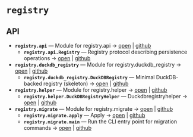 # `registry`

<!-- START doctoc generated TOC please keep comment here to allow auto update -->
<!-- END doctoc generated TOC please keep comment here to allow auto update -->

## API
- **`registry.api`** — Module for registry.api → [open](vscode://file//home/paul/kgfoundry/src/registry/api.py:1:1) | [github](https://github.com/paul-heyse/kgfoundry/blob/bbe46d64bb20742ed5b90f0a5a2b129f408689dc/src/registry/api.py#L1)
  - **`registry.api.Registry`** — Registry protocol describing persistence operations → [open](vscode://file//home/paul/kgfoundry/src/registry/api.py:15:1) | [github](https://github.com/paul-heyse/kgfoundry/blob/bbe46d64bb20742ed5b90f0a5a2b129f408689dc/src/registry/api.py#L15-L58)
- **`registry.duckdb_registry`** — Module for registry.duckdb_registry → [open](vscode://file//home/paul/kgfoundry/src/registry/duckdb_registry.py:1:1) | [github](https://github.com/paul-heyse/kgfoundry/blob/bbe46d64bb20742ed5b90f0a5a2b129f408689dc/src/registry/duckdb_registry.py#L1)
  - **`registry.duckdb_registry.DuckDBRegistry`** — Minimal DuckDB-backed registry (skeleton) → [open](vscode://file//home/paul/kgfoundry/src/registry/duckdb_registry.py:17:1) | [github](https://github.com/paul-heyse/kgfoundry/blob/bbe46d64bb20742ed5b90f0a5a2b129f408689dc/src/registry/duckdb_registry.py#L17-L262)
- **`registry.helper`** — Module for registry.helper → [open](vscode://file//home/paul/kgfoundry/src/registry/helper.py:1:1) | [github](https://github.com/paul-heyse/kgfoundry/blob/bbe46d64bb20742ed5b90f0a5a2b129f408689dc/src/registry/helper.py#L1)
  - **`registry.helper.DuckDBRegistryHelper`** — Duckdbregistryhelper → [open](vscode://file//home/paul/kgfoundry/src/registry/helper.py:17:1) | [github](https://github.com/paul-heyse/kgfoundry/blob/bbe46d64bb20742ed5b90f0a5a2b129f408689dc/src/registry/helper.py#L17-L264)
- **`registry.migrate`** — Module for registry.migrate → [open](vscode://file//home/paul/kgfoundry/src/registry/migrate.py:1:1) | [github](https://github.com/paul-heyse/kgfoundry/blob/bbe46d64bb20742ed5b90f0a5a2b129f408689dc/src/registry/migrate.py#L1)
  - **`registry.migrate.apply`** — Apply → [open](vscode://file//home/paul/kgfoundry/src/registry/migrate.py:16:1) | [github](https://github.com/paul-heyse/kgfoundry/blob/bbe46d64bb20742ed5b90f0a5a2b129f408689dc/src/registry/migrate.py#L16-L34)
  - **`registry.migrate.main`** — Run the CLI entry point for migration commands → [open](vscode://file//home/paul/kgfoundry/src/registry/migrate.py:37:1) | [github](https://github.com/paul-heyse/kgfoundry/blob/bbe46d64bb20742ed5b90f0a5a2b129f408689dc/src/registry/migrate.py#L37-L46)
